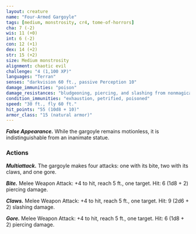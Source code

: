 ```yaml
---
layout: creature
name: "Four-Armed Gargoyle"
tags: [medium, monstrosity, cr4, tome-of-horrors]
cha: 7 (-2)
wis: 11 (+0)
int: 6 (-2)
con: 12 (+1)
dex: 14 (+2)
str: 15 (+2)
size: Medium monstrosity
alignment: chaotic evil
challenge: "4 (1,100 XP)"
languages: "Terran"
senses: "darkvision 60 ft., passive Perception 10"
damage_immunities: "poison"
damage_resistances: "bludgeoning, piercing, and slashing from nonmagical weapons not made of adamantine"
condition_immunities: "exhaustion, petrified, poisoned"
speed: "30 ft., fly 60 ft."
hit_points: "55 (10d8 + 10)"
armor_class: "15 (natural armor)"
---
```


***False Appearance.*** While the gargoyle remains motionless, it is
indistinguishable from an inanimate statue.

### Actions

***Multiattack.*** The gargoyle makes four attacks: one with its bite, two with its claws, and one gore.

***Bite.*** Melee Weapon Attack: +4 to hit, reach 5 ft., one target. Hit: 6 (1d8 + 2) piercing damage.

***Claws.*** Melee Weapon Attack: +4 to hit, reach 5 ft., one target. Hit: 9 (2d6 + 2) slashing damage.

***Gore.*** Melee Weapon Attack: +4 to hit, reach 5 ft., one target. Hit: 6 (1d8 + 2) piercing damage.
